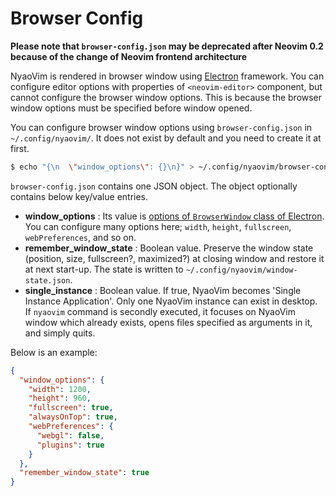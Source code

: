 Browser Config
=============

**Please note that `browser-config.json` may be deprecated after Neovim 0.2 because of the change of Neovim frontend architecture**

NyaoVim is rendered in browser window using [Electron](https://github.com/atom/electron) framework.  You can configure editor options with properties of `<neovim-editor>` component, but cannot configure the browser window options.  This is because the browser window options must be specified before window opened.

You can configure browser window options using `browser-config.json` in `~/.config/nyaovim/`.  It does not exist by default and you need to create it at first.

```sh
$ echo "{\n  \"window_options\": {}\n}" > ~/.config/nyaovim/browser-config.json
```

`browser-config.json` contains one JSON object.  The object optionally contains below key/value entries.

- **window_options** : Its value is [options of `BrowserWindow` class of Electron](https://github.com/atom/electron/blob/master/docs/api/browser-window.md#new-browserwindowoptions).  You can configure many options here; `width`, `height`, `fullscreen`, `webPreferences`, and so on.
- **remember_window_state** : Boolean value.  Preserve the window state (position, size, fullscreen?, maximized?) at closing window and restore it at next start-up.  The state is written to `~/.config/nyaovim/window-state.json`.
- **single_instance** : Boolean value.  If true, NyaoVim becomes 'Single Instance Application'.  Only one NyaoVim instance can exist in desktop.  If `nyaovim` command is secondly executed, it focuses on NyaoVim window which already exists, opens files specified as arguments in it, and simply quits.

Below is an example:

```json
{
  "window_options": {
    "width": 1200,
    "height": 960,
    "fullscreen": true,
    "alwaysOnTop": true,
    "webPreferences": {
      "webgl": false,
      "plugins": true
    }
  },
  "remember_window_state": true
}
```


